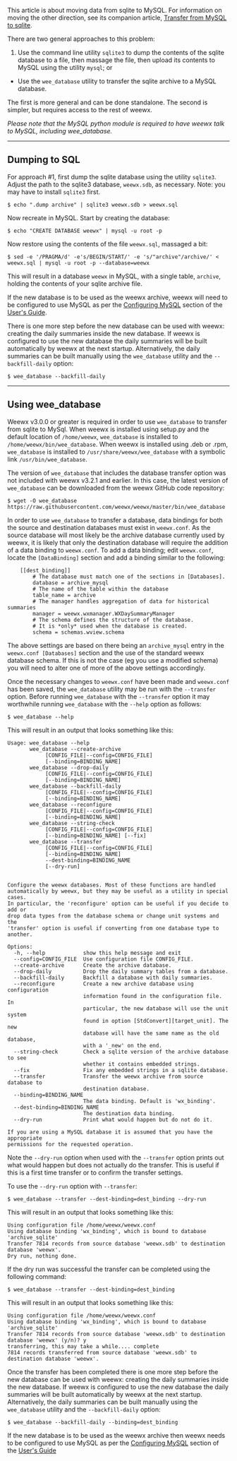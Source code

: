 This article is about moving data from sqlite to MySQL. For information on moving the other direction, see its companion article, [Transfer from MySQL to sqlite](Transfer%20from%20MySQL%20to%20sqlite).

There are two general approaches to this problem:

1. Use the command line utility `sqlite3` to dump the contents of the sqlite database to a file, then massage the file, then upload its contents to MySQL using the utility `mysql`; or
+ Use the `wee_database` utility to transfer the sqlite archive to a MySQL database.

The first is more general and can be done standalone. The second is simpler, but requires access to the rest of weewx.

*Please note that the MySQL python module is required to have weewx talk to MySQL, including wee_database.*

******************
Dumping to SQL
-------------

For approach #1, first dump the sqlite database using the utility `sqlite3`. Adjust the path to the sqlite3 database, `weewx.sdb`, as necessary. Note: you may have to install `sqlite3` first. 

    $ echo ".dump archive" | sqlite3 weewx.sdb > weewx.sql

Now recreate in MySQL. Start by creating the database:

    $ echo "CREATE DATABASE weewx" | mysql -u root -p

Now restore using the contents of the file `weewx.sql`, massaged a bit:

~~~~
$ sed -e '/PRAGMA/d' -e's/BEGIN/START/' -e 's/"archive"/archive/' < weewx.sql | mysql -u root -p --database=weewx
~~~~

This will result in a database `weewx` in MySQL, with a single table, `archive`, holding the contents of your sqlite archive file.

If the new database is to be used as the weewx archive, weewx will need to be configured to use MySQL as per the [Configuring MySQL](http://weewx.com/docs/usersguide.htm#configuring_mysql) section of the [User's Guide](http://weewx.com/docs/usersguide.htm).

There is one more step before the new database can be used with weewx: creating the daily summaries inside the new database. If weewx is configured to use the new database the daily summaries will be built automatically by weewx at the next startup. Alternatively, the daily summaries can be built manually using the `wee_database` utility and the `--backfill-daily` option:

    $ wee_database --backfill-daily

***************
Using wee_database
-------------

Weewx v3.0.0 or greater is required in order to use `wee_database` to transfer from sqlite to MySql. When weewx is installed using setup.py and the default location of `/home/weewx`, `wee_database` is installed to `/home/weewx/bin/wee_database`. When weewx is installed using .deb or .rpm, `wee_database` is installed to `/usr/share/weewx/wee_database` with a symbolic link `/usr/bin/wee_database`.

The version of `wee_database` that includes the database transfer option was not included with weewx v3.2.1 and earlier. In this case, the latest version of `wee_database` can be downloaded from the weewx GitHub code repository:

    $ wget -O wee_database https://raw.githubusercontent.com/weewx/weewx/master/bin/wee_database

In order to use `wee_database` to transfer a database, data bindings for both the source and destination databases must exist in `weewx.conf`. As the source database will most likely be the archive database currently used by weewx, it is likely that only the destination database will require the addition of a data binding to `weewx.conf`. To add a data binding; edit `weewx.conf`, locate the `[DataBinding]` section and add a binding similar to the following:

        [[dest_binding]]
            # The database must match one of the sections in [Databases].
            database = archive_mysql
            # The name of the table within the database
            table_name = archive
            # The manager handles aggregation of data for historical summaries
            manager = weewx.wxmanager.WXDaySummaryManager
            # The schema defines the structure of the database.
            # It is *only* used when the database is created.
            schema = schemas.wview.schema

    
The above settings are based on there being an `archive_mysql` entry in the `weewx.conf [Databases]` section and the use of the standard weewx database schema. If this is not the case (eg you use a modified schema) you will need to alter one of more of the above settings accordingly.

Once the necessary changes to `weewx.conf` have been made and `weewx.conf` has been saved, the `wee_database` utility may be run with the `--transfer` option. Before running `wee_database` with the `--transfer` option it may worthwhile running `wee_database` with the `--help` option as follows:

    $ wee_database --help

This will result in an output that looks something like this:

    Usage: wee_database --help
           wee_database --create-archive
                [CONFIG_FILE|--config=CONFIG_FILE]
                [--binding=BINDING_NAME]
           wee_database --drop-daily
                [CONFIG_FILE|--config=CONFIG_FILE]
                [--binding=BINDING_NAME]
           wee_database --backfill-daily
                [CONFIG_FILE|--config=CONFIG_FILE]
                [--binding=BINDING_NAME]
           wee_database --reconfigure
                [CONFIG_FILE|--config=CONFIG_FILE]
                [--binding=BINDING_NAME]
           wee_database --string-check
                [CONFIG_FILE|--config=CONFIG_FILE]
                [--binding=BINDING_NAME] [--fix]
           wee_database --transfer
                [CONFIG_FILE|--config=CONFIG_FILE]
                [--binding=BINDING_NAME]
                --dest-binding=BINDING_NAME
                [--dry-run]
    
    
    Configure the weewx databases. Most of these functions are handled
    automatically by weewx, but they may be useful as a utility in special cases.
    In particular, the 'reconfigure' option can be useful if you decide to add or
    drop data types from the database schema or change unit systems and the
    'transfer' option is useful if converting from one database type to another.
    
    Options:
      -h, --help            show this help message and exit
      --config=CONFIG_FILE  Use configuration file CONFIG_FILE.
      --create-archive      Create the archive database.
      --drop-daily          Drop the daily summary tables from a database.
      --backfill-daily      Backfill a database with daily summaries.
      --reconfigure         Create a new archive database using configuration
                            information found in the configuration file. In
                            particular, the new database will use the unit system
                            found in option [StdConvert][target_unit]. The new
                            database will have the same name as the old database,
                            with a '_new' on the end.
      --string-check        Check a sqlite version of the archive database to see
                            whether it contains embedded strings.
      --fix                 Fix any embedded strings in a sqlite database.
      --transfer            Transfer the weewx archive from source database to
                            destination database.
      --binding=BINDING_NAME
                            The data binding. Default is 'wx_binding'.
      --dest-binding=BINDING_NAME
                            The destination data binding.
      --dry-run             Print what would happen but do not do it.
    
    If you are using a MySQL database it is assumed that you have the appropriate
    permissions for the requested operation.

Note the `--dry-run` option when used with the `--transfer` option prints out what would happen but does not actually do the transfer. This is useful if this is a first time transfer or to confirm the transfer settings.

To use the `--dry-run` option with `--transfer`:

    $ wee_database --transfer --dest-binding=dest_binding --dry-run

This will result in an output that looks something like this:

    Using configuration file /home/weewx/weewx.conf
    Using database binding 'wx_binding', which is bound to database 'archive_sqlite'
    Transfer 7814 records from source database 'weewx.sdb' to destination database 'weewx'.
    Dry run, nothing done.

If the dry run was successful the transfer can be completed using the following command:

    $ wee_database --transfer --dest-binding=dest_binding

This will result in an output that looks something like this:

    Using configuration file /home/weewx/weewx.conf
    Using database binding 'wx_binding', which is bound to database 'archive_sqlite'
    Transfer 7814 records from source database 'weewx.sdb' to destination database 'weewx' (y/n)? y
    transferring, this may take a while.... complete
    7814 records transferred from source database 'weewx.sdb' to destination database 'weewx'.

Once the transfer has been completed there is one more step before the new database can be used with weewx: creating the daily summaries inside the new database. If weewx is configured to use the new database the daily summaries will be built automatically by weewx at the next startup. Alternatively, the daily summaries can be built manually using the `wee_database` utility and the `--backfill-daily` option:

    $ wee_database --backfill-daily --binding=dest_binding

If the new database is to be used as the weewx archive then weewx needs to be configured to use MySQL as per the [Configuring MySQL](http://weewx.com/docs/usersguide.htm#configuring_mysql) section of the [User's Guide](http://weewx.com/docs/usersguide.htm)